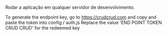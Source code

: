 Rodar a aplicação em qualquer servidor de desenvolvimento.

To generate the endpoint key, go to https://crudcrud.com and copy and paste the token into config / auth.js
Replace the value 'END POINT TOKEN CRUD CRUD' for the redeemed key
